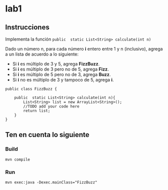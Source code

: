 # lab1

## Instrucciones
Implementa la función  	`public  static List<String> calculate(int n)` 

Dado un número n, para cada número **i** entero entre 1 y n (inclusivo), agrega a un lista de acuerdo a lo siguiente:

- Si **i** es múltiplo de 3 y 5, agrega **FizzBuzz**.
- Si **i** es múltiplo de 3 pero no de 5, agrega **Fizz**.
- Si **i** es múltiplo de 5 pero no de 3, agrega **Buzz**.
- Si **i** no es múltiplo de 3 y tampoco de 5, agrega **i**.

```
public class FizzBuzz {

    public  static List<String> calculate(int n){
        List<String> list = new ArrayList<String>();
        //TODO add your code here
        return list;
    }
}
```
  
## Ten en cuenta lo siguiente
### Build
```
mvn compile
```

### Run
```
mvn exec:java -Dexec.mainClass="FizzBuzz"
```
